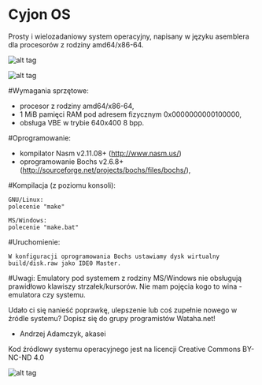 # Cyjon OS
Prosty i wielozadaniowy system operacyjny, napisany w języku asemblera dla procesorów z rodziny amd64/x86-64.

![alt tag](http://wataha.net/shot/shot11.png)

![alt tag](http://wataha.net/shot/shot9.png)

#Wymagania sprzętowe:
- procesor z rodziny amd64/x86-64,
- 1 MiB pamięci RAM pod adresem fizycznym 0x0000000000100000,
- obsługa VBE w trybie 640x400 8 bpp.

#Oprogramowanie:
- kompilator Nasm v2.11.08+ (http://www.nasm.us/)
- oprogramowanie Bochs v2.6.8+ (http://sourceforge.net/projects/bochs/files/bochs/),

#Kompilacja (z poziomu konsoli):

    GNU/Linux:
    polecenie "make"

    MS/Windows:
    polecenie "make.bat"

#Uruchomienie:

    W konfiguracji oprogramowania Bochs ustawiamy dysk wirtualny build/disk.raw jako IDE0 Master.

#Uwagi:
Emulatory pod systemem z rodziny MS/Windows nie obsługują prawidłowo klawiszy strzałek/kursorów. Nie mam pojęcia kogo to wina - emulatora czy systemu.


Udało ci się nanieść poprawkę, ulepszenie lub coś zupełnie nowego w źródle systemu?
Dopisz się do grupy programistów Wataha.net!

- Andrzej Adamczyk, akasei

Kod źródlowy systemu operacyjnego jest na licencji Creative Commons BY-NC-ND 4.0

![alt tag](http://mirrors.creativecommons.org/presskit/buttons/80x15/png/by-nc-nd.png)
